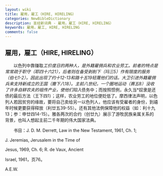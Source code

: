 ```yaml
---
layout: wiki
title: 雇用，雇工（HIRE, HIRELING）
categories: NewBibleDictionary
description: 圣经新词典 - 雇用，雇工（HIRE, HIRELING）
keywords: 雇用，雇工, HIRE, HIRELING
comments: false
---
```


## 雇用，雇工（HIRE, HIRELING）

　　以色列中靠赚取*工价度日的两种人，是外籍雇佣兵和农业劳工。前者的特点是常常疏于职守（耶四十六21），后者则在备受剥削下（玛三5）作有限度的服务（伯七1-2）。因此出现了约十12-13和路十五19轻蔑他们的话。大卫引进外籍雇佣兵来支持新成立的王国（撒下八18）。主前八世纪，一个圈地运动（赛五8）没收了许多自耕农夫的祖传产业，使他们陷入*债务中；而按照惯例，永久当*奴隶是还债的最后方法（王下四1）；这样，农业劳工的地位便贬低了。摩西律法声明，以色列人若因贫穷的缘故，要将自己卖给另一以色列人，他应该有受雇者的身份，到禧年时候更要获得释放（利廿五39-55）。还有其他法例保障他的权益（如：利十九13；参：申廿四14-15）。雅各两次的合约（创廿九）展示了游牧民族亲属关系的背景，也叫人想起主前二千年期的伟大国家法典。

　　书目：J. D. M. Derrett, Law in the New Testament, 1961, Ch. 1;

J. Jeremias, Jerusalem in the Time of

Jesus, 1969, Ch. 6; R. de Vaux, Ancient

Israel, 1961，页76。

A.E.W.








